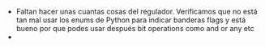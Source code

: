 - Faltan hacer unas cuantas cosas del regulador. Verificamos que no está tan mal usar los enums de Python para indicar banderas flags y está bueno por que podes usar después bit operations como and or any etc
-